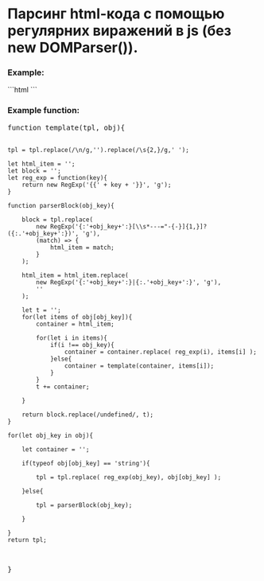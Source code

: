 # Парсинг html-кода с помощью регулярних виражений в js (без new DOMParser()).

<h3>Example: </h3>
```html
<meta name="viewport" content="width=device-width, initial-scale=1.0">
    <script>
        document.body.insertAdjacentHTML(
            'beforeend',
            template(tpl, obj)
        );
    </script>
```

<h3>Example function: </h3>
<pre>
function template(tpl, obj){

    tpl = tpl.replace(/\n/g,'').replace(/\s{2,}/g,' ');

    let html_item = '';
    let block = '';
    let reg_exp = function(key){
        return new RegExp('{{' + key + '}}', 'g');
    }

    function parserBlock(obj_key){

        block = tpl.replace(
            new RegExp('{:'+obj_key+':}[\\s*---="-{-}]{1,}]?({:.'+obj_key+':})', 'g'),
            (match) => {
                html_item = match;
            }
        );

        html_item = html_item.replace(
            new RegExp('{:'+obj_key+':}|{:.'+obj_key+':}', 'g'),
            ''
        );

        let t = '';
        for(let items of obj[obj_key]){
            container = html_item;
            
            for(let i in items){
                if(i !== obj_key){
                    container = container.replace( reg_exp(i), items[i] );
                }else{
                    container = template(container, items[i]);
                }
            }
            t += container;
  
        }

        return block.replace(/undefined/, t);
    }

    for(let obj_key in obj){

        let container = '';

        if(typeof obj[obj_key] == 'string'){

            tpl = tpl.replace( reg_exp(obj_key), obj[obj_key] );

        }else{

            tpl = parserBlock(obj_key);

        }
 
    }
    return tpl;
}
</pre>
